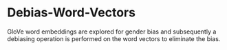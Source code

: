 # Debias-Word-Vectors
GloVe word embeddings are explored for gender bias and subsequently a debiasing operation is performed on the word vectors to eliminate the bias.
